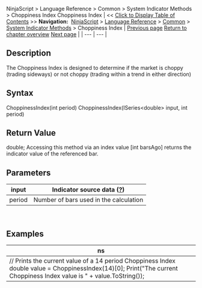 ﻿
NinjaScript \> Language Reference \> Common \> System Indicator Methods \> Choppiness Index
Choppiness Index
| \<\< [Click to Display Table of Contents](choppiness_index.md) \>\> **Navigation:**     [NinjaScript](ninjascript-1.md) \> [Language Reference](language_reference_wip-1.md) \> [Common](common-1.md) \> [System Indicator Methods](indicators-1.md) \> Choppiness Index | [Previous page](chande_momentum_oscillator_cmo-1.md) [Return to chapter overview](indicators-1.md) [Next page](commitment-of-traders-(cot)-1.md) |
| --- | --- |
## Description
The Choppiness Index is designed to determine if the market is choppy (trading sideways) or not choppy (trading within a trend in either direction)
 
## Syntax
ChoppinessIndex(int period)
ChoppinessIndex(ISeries\<double\> input, int period)
 
## Return Value
double; Accessing this method via an index value \[int barsAgo] returns the indicator value of the referenced bar.
 
## Parameters
| input | Indicator source data ([?](valid_input_data_for_indicator-1.md)) |
| --- | --- |
| period | Number of bars used in the calculation |
 
## 
## Examples
| ns |
| --- |
| // Prints the current value of a 14 period Choppiness Index double value \= ChoppinessIndex(14)\[0]; Print("The current Choppiness Index value is " \+ value.ToString()); |

